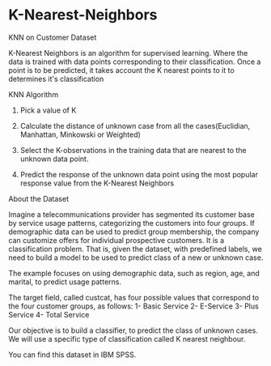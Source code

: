 # K-Nearest-Neighbors

KNN on Customer Dataset 

K-Nearest Neighbors is an algorithm for supervised learning. Where the data is trained with data points corresponding to their classification. Once a point is to be predicted, it takes account the K nearest points to it to determines it's classification 

KNN Algorithm

1. Pick a value of K

2. Calculate the distance of unknown case from all the cases(Euclidian, Manhattan, Minkowski or Weighted)

3. Select the K-observations in the training data that are nearest to the unknown data point.

4. Predict the response of the unknown data point using the most popular response value from the K-Nearest Neighbors

About the Dataset

Imagine a telecommunications provider has segmented its customer base by service usage patterns, categorizing the customers into four groups. If demographic data can be used to predict group membership, the company can customize offers for individual prospective customers. It is a classification problem. That is, given the dataset,  with predefined labels, we need to build a model to be used to predict class of a new or unknown case. 

The example focuses on using demographic data, such as region, age, and marital, to predict usage patterns. 

The target field, called custcat, has four possible values that correspond to the four customer groups, as follows:
  1- Basic Service
  2- E-Service
  3- Plus Service
  4- Total Service

Our objective is to build a classifier, to predict the class of unknown cases. We will use a specific type of classification called K nearest neighbour.

You can find this dataset in IBM SPSS.

